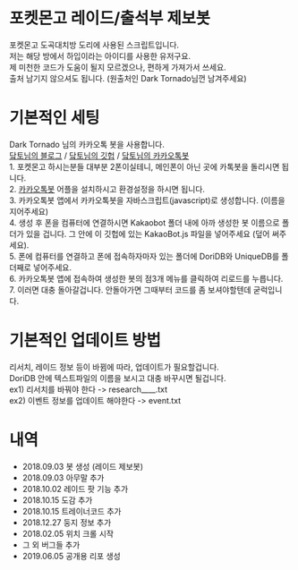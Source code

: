 # 포켓몬고 레이드/출석부 제보봇
포켓몬고 도곡대치방 도리에 사용된 스크립트입니다.<br>
저는 해당 방에서 하입이라는 아이디를 사용한 유저구요.<br>
제 미천한 코드가 도움이 될지 모르겠으나, 편하게 가져가서 쓰세요.<br>
출처 남기지 않으셔도 됩니다. (원출처인 Dark Tornado님껀 남겨주세요)



# 기본적인 세팅
Dark Tornado 님의 카카오톡 봇을 사용합니다.
<br>[닼토님의 블로그](https://m.blog.naver.com/PostView.nhn?blogId=dt3141592&logNo=221213789127&proxyReferer=https%3A%2F%2Fwww.google.com%2F) / [닼토님의 깃헙](https://github.com/DarkTornado) / [닼토님의 카카오톡봇](https://play.google.com/store/apps/details?id=com.darktornado.kakaobot&hl=ko)
<br>1. 포켓몬고 하시는분들 대부분 2폰이실테니, 메인폰이 아닌 곳에 카톡봇을 돌리시면 됩니다.
<br>2. [카카오톡봇](https://play.google.com/store/apps/details?id=com.darktornado.kakaobot&hl=ko) 어플을 설치하시고 환경설정을 하시면 됩니다.
<br>3. 카카오톡봇 앱에서 카카오톡봇을 자바스크립트(javascript)로 생성합니다. (이름을 지어주세요)
<br>4. 생성 후 폰을 컴퓨터에 연결하시면 Kakaobot 폴더 내에 아까 생성한 봇 이름으로 폴더가 있을 겁니다. 그 안에 이 깃헙에 있는 KakaoBot.js 파일을 넣어주세요 (덮어 써주세요).
<br>5. 폰에 컴퓨터를 연결하고 폰에 접속하자마자 있는 폴더에 DoriDB와 UniqueDB를 폴더째로 넣어주세요.
<br>6. 카카오톡봇 앱에 접속하여 생성한 봇의 점3개 메뉴를 클릭하여 리로드를 누릅니다.
<br>7. 이러면 대충 돌아갈겁니다. 안돌아가면 그때부터 코드를 좀 보셔야할텐데 굳럭입니다.



# 기본적인 업데이트 방법
리서치, 레이드 정보 등이 바뀜에 따라, 업데이트가 필요할겁니다.<br>
DoriDB 안에 텍스트파일의 이름을 보시고 대충 바꾸시면 될겁니다.<br>
ex1) 리서치를 바꿔야 한다 -> research____.txt<br>
ex2) 이벤트 정보를 업데이트 해야한다 -> event.txt<br>



# 내역
- 2018.09.03 봇 생성 (레이드 제보봇)<br>
- 2018.09.03 아무말 추가<br>
- 2018.10.02 레이드 팟 기능 추가<br>
- 2018.10.15 도감 추가<br>
- 2018.10.15 트레이너코드 추가<br>
- 2018.12.27 둥지 정보 추가<br>
- 2018.02.05 위치 크롤 시작<br>
- 그 외 버그들 추가<br>
- 2019.06.05 공개용 리포 생성<br>